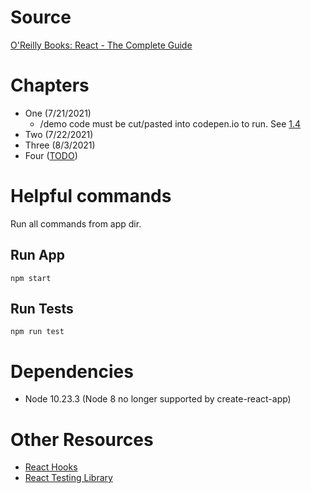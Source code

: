# Source
[O'Reilly Books: React - The Complete Guide](https://learning.oreilly.com/videos/react-the/9781789132229/)

# Chapters
* One (7/21/2021)
  * /demo code must be cut/pasted into codepen.io to run. See [1.4](https://learning.oreilly.com/videos/react-the-complete/9781789132229/9781789132229-video1_4/)
* Two (7/22/2021)
* Three (8/3/2021)
* Four ([TODO](https://learning.oreilly.com/videos/react-the-complete/9781789132229/9781789132229-video4_1/))

# Helpful commands

Run all commands from app dir.

## Run App
```
npm start
```

## Run Tests
```
npm run test
```

# Dependencies
* Node 10.23.3 (Node 8 no longer supported by create-react-app)

# Other Resources
* [React Hooks](https://medium.com/capbase-engineering/react-hooks-is-the-functional-paradise-youve-been-waiting-for-994e53f65f94)
* [React Testing Library](https://testing-library.com/docs/react-testing-library/intro)